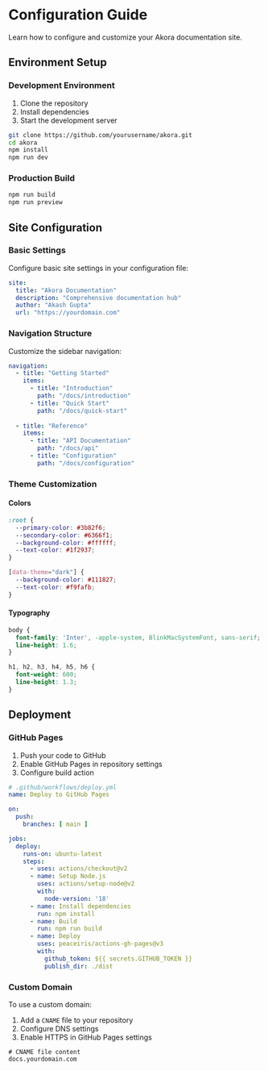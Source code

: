 
# Configuration Guide

Learn how to configure and customize your Akora documentation site.

## Environment Setup

### Development Environment

1. Clone the repository
2. Install dependencies
3. Start the development server

```bash
git clone https://github.com/yourusername/akora.git
cd akora
npm install
npm run dev
```

### Production Build

```bash
npm run build
npm run preview
```

## Site Configuration

### Basic Settings

Configure basic site settings in your configuration file:

```yaml
site:
  title: "Akora Documentation"
  description: "Comprehensive documentation hub"
  author: "Akash Gupta"
  url: "https://yourdomain.com"
```

### Navigation Structure

Customize the sidebar navigation:

```yaml
navigation:
  - title: "Getting Started"
    items:
      - title: "Introduction"
        path: "/docs/introduction"
      - title: "Quick Start"
        path: "/docs/quick-start"
  
  - title: "Reference"
    items:
      - title: "API Documentation"
        path: "/docs/api"
      - title: "Configuration"
        path: "/docs/configuration"
```

### Theme Customization

#### Colors

```css
:root {
  --primary-color: #3b82f6;
  --secondary-color: #6366f1;
  --background-color: #ffffff;
  --text-color: #1f2937;
}

[data-theme="dark"] {
  --background-color: #111827;
  --text-color: #f9fafb;
}
```

#### Typography

```css
body {
  font-family: 'Inter', -apple-system, BlinkMacSystemFont, sans-serif;
  line-height: 1.6;
}

h1, h2, h3, h4, h5, h6 {
  font-weight: 600;
  line-height: 1.3;
}
```

## Deployment

### GitHub Pages

1. Push your code to GitHub
2. Enable GitHub Pages in repository settings
3. Configure build action

```yaml
# .github/workflows/deploy.yml
name: Deploy to GitHub Pages

on:
  push:
    branches: [ main ]

jobs:
  deploy:
    runs-on: ubuntu-latest
    steps:
      - uses: actions/checkout@v2
      - name: Setup Node.js
        uses: actions/setup-node@v2
        with:
          node-version: '18'
      - name: Install dependencies
        run: npm install
      - name: Build
        run: npm run build
      - name: Deploy
        uses: peaceiris/actions-gh-pages@v3
        with:
          github_token: ${{ secrets.GITHUB_TOKEN }}
          publish_dir: ./dist
```

### Custom Domain

To use a custom domain:

1. Add a `CNAME` file to your repository
2. Configure DNS settings
3. Enable HTTPS in GitHub Pages settings

```
# CNAME file content
docs.yourdomain.com
```
